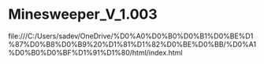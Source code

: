 # Minesweeper_V_1.003
file:///C:/Users/sadev/OneDrive/%D0%A0%D0%B0%D0%B1%D0%BE%D1%87%D0%B8%D0%B9%20%D1%81%D1%82%D0%BE%D0%BB/%D0%A1%D0%B0%D0%BF%D1%91%D1%80/html/index.html

